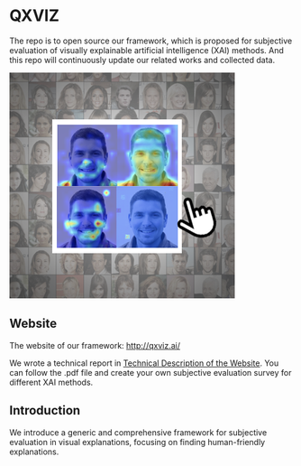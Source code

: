 # QXVIZ
The repo is to open source our framework, which is proposed for subjective evaluation of visually explainable artificial intelligence (XAI) methods.  And this repo will continuously update our related works and collected data.

![image text](IMG/logo.png)

## Website
The website of our framework: http://qxviz.ai/

We wrote a technical report in [Technical Description of the Website](https://github.com/XAI-SubjEvaluation/QXVIZ/blob/main/Technical%20Description%20of%20the%20Website.pdf). You can follow the .pdf file and create your own subjective evaluation survey for different XAI methods.

## Introduction
We introduce a generic and comprehensive framework for subjective evaluation in visual explanations, focusing on finding human-friendly explanations.
